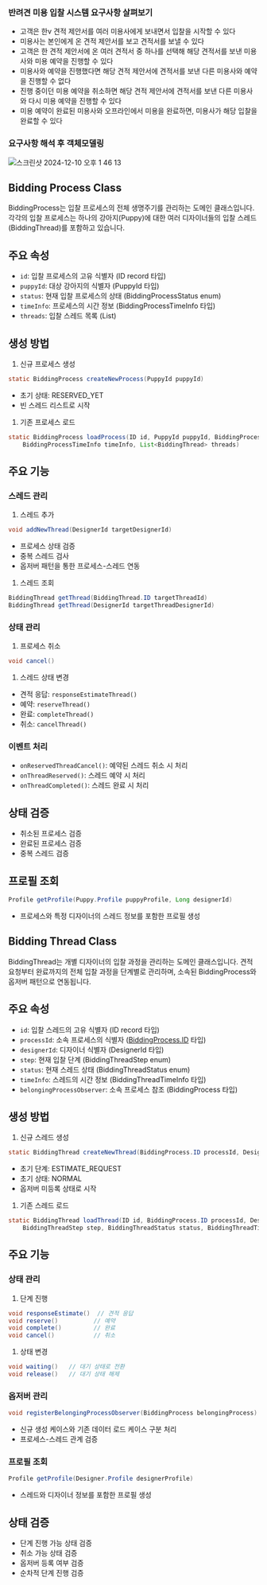 ### 반려견 미용 입찰 시스템 요구사항 살펴보기

- 고객은 한v 견적 제안서를 여러 미용사에게 보내면서 입찰을 시작할 수 있다
- 미용사는 본인에게 온 견적 제안서를 보고 견적서를 보낼 수 있다
- 고객은 한 견적 제안서에 온 여러 견적서 중 하나를 선택해 해당 견적서를 보낸 미용사와 미용 예약을 진행할 수 있다
- 미용사와 예약을 진행했다면 해당 견적 제안서에 견적서를 보낸 다른 미용사와 예약을 진행할 수 없다
- 진행 중이던 미용 예약을 취소하면 해당 견적 제안서에 견적서를 보낸 다른 미용사와 다시 미용 예약을 진행할 수 있다
- 미용 예약이 완료된 미용사와 오프라인에서 미용을 완료하면, 미용사가 해당 입찰을 완료할 수 있다

### 요구사항 해석 후 객체모델링
![스크린샷 2024-12-10 오후 1 46 13](https://github.com/user-attachments/assets/c70e1d25-f004-49cf-8e50-2879b338d9f2)

## Bidding Process Class

BiddingProcess는 입찰 프로세스의 전체 생명주기를 관리하는 도메인 클래스입니다. 각각의 입찰 프로세스는 하나의 강아지(Puppy)에 대한 여러 디자이너들의 입찰 스레드(BiddingThread)를 포함하고 있습니다.

## 주요 속성

- `id`: 입찰 프로세스의 고유 식별자 (ID record 타입)
- `puppyId`: 대상 강아지의 식별자 (PuppyId 타입)
- `status`: 현재 입찰 프로세스의 상태 (BiddingProcessStatus enum)
- `timeInfo`: 프로세스의 시간 정보 (BiddingProcessTimeInfo 타입)
- `threads`: 입찰 스레드 목록 (List<BiddingThread>)

## 생성 방법

1. 신규 프로세스 생성

```java
static BiddingProcess createNewProcess(PuppyId puppyId)

```

- 초기 상태: RESERVED_YET
- 빈 스레드 리스트로 시작
1. 기존 프로세스 로드

```java
static BiddingProcess loadProcess(ID id, PuppyId puppyId, BiddingProcessStatus status,
    BiddingProcessTimeInfo timeInfo, List<BiddingThread> threads)

```

## 주요 기능

### 스레드 관리

1. 스레드 추가

```java
void addNewThread(DesignerId targetDesignerId)

```

- 프로세스 상태 검증
- 중복 스레드 검사
- 옵저버 패턴을 통한 프로세스-스레드 연동
1. 스레드 조회

```java
BiddingThread getThread(BiddingThread.ID targetThreadId)
BiddingThread getThread(DesignerId targetThreadDesignerId)

```

### 상태 관리

1. 프로세스 취소

```java
void cancel()

```

1. 스레드 상태 변경
- 견적 응답: `responseEstimateThread()`
- 예약: `reserveThread()`
- 완료: `completeThread()`
- 취소: `cancelThread()`

### 이벤트 처리

- `onReservedThreadCancel()`: 예약된 스레드 취소 시 처리
- `onThreadReserved()`: 스레드 예약 시 처리
- `onThreadCompleted()`: 스레드 완료 시 처리

## 상태 검증

- 취소된 프로세스 검증
- 완료된 프로세스 검증
- 중복 스레드 검증

## 프로필 조회

```java
Profile getProfile(Puppy.Profile puppyProfile, Long designerId)

```

- 프로세스와 특정 디자이너의 스레드 정보를 포함한 프로필 생성

## Bidding Thread Class

BiddingThread는 개별 디자이너의 입찰 과정을 관리하는 도메인 클래스입니다. 견적 요청부터 완료까지의 전체 입찰 과정을 단계별로 관리하며, 소속된 BiddingProcess와 옵저버 패턴으로 연동됩니다.

## 주요 속성

- `id`: 입찰 스레드의 고유 식별자 (ID record 타입)
- `processId`: 소속 프로세스의 식별자 ([BiddingProcess.ID](http://biddingprocess.id/) 타입)
- `designerId`: 디자이너 식별자 (DesignerId 타입)
- `step`: 현재 입찰 단계 (BiddingThreadStep enum)
- `status`: 현재 스레드 상태 (BiddingThreadStatus enum)
- `timeInfo`: 스레드의 시간 정보 (BiddingThreadTimeInfo 타입)
- `belongingProcessObserver`: 소속 프로세스 참조 (BiddingProcess 타입)

## 생성 방법

1. 신규 스레드 생성

```java
static BiddingThread createNewThread(BiddingProcess.ID processId, DesignerId designerId)

```

- 초기 단계: ESTIMATE_REQUEST
- 초기 상태: NORMAL
- 옵저버 미등록 상태로 시작
1. 기존 스레드 로드

```java
static BiddingThread loadThread(ID id, BiddingProcess.ID processId, DesignerId designerId,
    BiddingThreadStep step, BiddingThreadStatus status, BiddingThreadTimeInfo timeInfo)

```

## 주요 기능

### 상태 관리

1. 단계 진행

```java
void responseEstimate()  // 견적 응답
void reserve()          // 예약
void complete()         // 완료
void cancel()           // 취소

```

1. 상태 변경

```java
void waiting()   // 대기 상태로 전환
void release()   // 대기 상태 해제

```

### 옵저버 관리

```java
void registerBelongingProcessObserver(BiddingProcess belongingProcess)

```

- 신규 생성 케이스와 기존 데이터 로드 케이스 구분 처리
- 프로세스-스레드 관계 검증

### 프로필 조회

```java
Profile getProfile(Designer.Profile designerProfile)

```

- 스레드와 디자이너 정보를 포함한 프로필 생성

## 상태 검증

- 단계 진행 가능 상태 검증
- 취소 가능 상태 검증
- 옵저버 등록 여부 검증
- 순차적 단계 진행 검증

